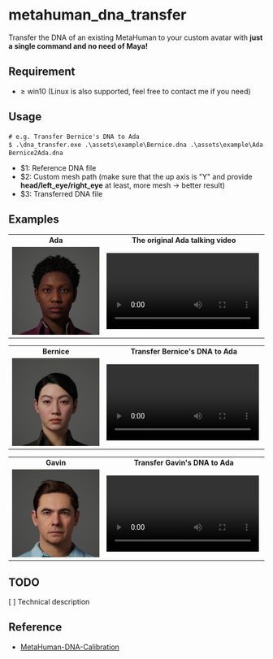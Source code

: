 # metahuman_dna_transfer
Transfer the DNA of an existing MetaHuman to your custom avatar with **just a single command and no need of Maya!**

## Requirement

- ≥ win10 (Linux is also supported, feel free to contact me if you need)

## Usage

```
# e.g. Transfer Bernice's DNA to Ada
$ .\dna_transfer.exe .\assets\example\Bernice.dna .\assets\example\Ada Bernice2Ada.dna
```
- $1: Reference DNA file
- $2: Custom mesh path (make sure that the up axis is "Y" and provide **head/left_eye/right_eye** at least, more mesh -> better result)
- $3: Transferred DNA file

## Examples

<table class="center">
  <tr style="font-weight: bolder;text-align:center;">
        <td width="37%">Ada</td>
        <td width="63%">The original Ada talking video</td>
  </tr>
  <tr>
    <td>
      <img src=assets/Ada.png>
    </td>
    <td >
     <video src="https://github.com/boboyiyi/metahuman_dna_transfer/assets/10248980/109c3cac-596d-4b0f-bc54-039cba3e7933" controls preload></video>
    </td>
  </tr>
</table>

<table class="center">
  <tr style="font-weight: bolder;text-align:center;">
        <td width="37%">Bernice</td>
        <td width="63%">Transfer Bernice's DNA to Ada</td>
  </tr>
  <tr>
    <td>
      <img src=assets/Bernice.png>
    </td>
    <td >
     <video src="https://github.com/boboyiyi/metahuman_dna_transfer/assets/10248980/ae2fbbb3-b427-4c01-8820-db332f10e3bb" controls preload></video>
    </td>
  </tr>
</table>

<table class="center">
  <tr style="font-weight: bolder;text-align:center;">
        <td width="37%">Gavin</td>
        <td width="63%">Transfer Gavin's DNA to Ada</td>
  </tr>
  <tr>
    <td>
      <img src=assets/Gavin.png>
    </td>
    <td >
     <video src="https://github.com/boboyiyi/metahuman_dna_transfer/assets/10248980/da6b5eee-5b25-4159-ad06-58109b9ea247" controls preload></video>
    </td>
  </tr>
</table>

## TODO

[ ] Technical description 

## Reference
- [MetaHuman-DNA-Calibration](https://github.com/EpicGames/MetaHuman-DNA-Calibration)
